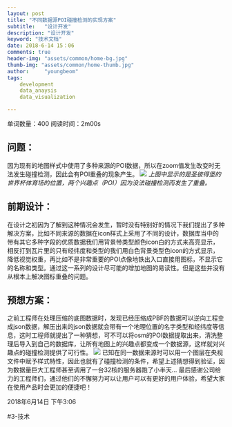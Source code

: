 ```yaml
---
layout: post
title: "不同数据源POI碰撞检测的实现方案"
subtitle:   "设计开发"
description: "设计开发"
keyword: "技术文档"
date: 2018-6-14 15：06
comments: true
header-img: "assets/common/home-bg.jpg"
thumb-img: "assets/common/home-thumb.jpg"
author:     "youngbeom"
tags:
    development 
    data_anaysis
    data_visualization

---
```


单词数量：400  阅读时间：2m00s

## 问题：
因为现有的地图样式中使用了多种来源的POI数据，所以在zoom值发生改变时无法发生碰撞检测，因此会有POI重叠的现象产生。
![](http://blog.youngbeom.com/assets/2018/06/collision_detection.jpg)
*上图中显示的是圣彼得堡的世界杯体育场的位置，两个兴趣点（POI）因为没法碰撞检测而发生了重叠。*


## 前期设计：
在设计之初因为了解到这种情况会发生，暂时没有特别好的情况下我们提出了多种解决方案，比如不同来源的数据在icon样式上采用了不同的设计，数据库当中的带有其它多种字段的优质数据我们用背景带类型颜色icon白的方式来高亮显示，相反打到瓦片里的只有经纬度和类型的我们用白色背景类型色icon的方式显示，降低视觉权重，再比如不是非常重要的POI点像地铁出入口直接用图标，不显示它的名称和类型。通过这一系列的设计尽可能的增加地图的易读性。但是这些并没有从根本上解决图标重叠的问题。

## 预想方案：
之前工程师在处理压缩的底图数据时，发现已经压缩成PBF的数据可以逆向工程变成json数据，解压出来的json数据就会带有一个地理位置的名字类型和经纬度等信息，这时工程师就提出了一种猜想，可不可以将osm的POI数据提取出来，清洗整理后导入到自己的数据库，让所有地图上的兴趣点都变成一个数据源，这样就对兴趣点的碰撞检测提供了可行性。
![](http://blog.youngbeom.com/assets/2018/06/data_source.png)
已知在同一数据来源时可以用一个图层在央视文件中赋予样式特性，因此也就有了碰撞检测的条件，希望上述猜想得到验证，因为数据量巨大工程师甚至调用了一台32核的服务器跑了小半天…
最后感谢公司给力的工程师们，通过他们的不懈努力可以让用户可以有更好的用户体验，希望大家在使用产品时会更加的便捷吧！


2018年6月14日 下午3:06

#3-技术